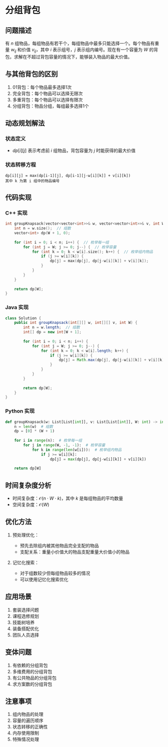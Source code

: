 # 分组背包

## 问题描述

有 $n$ 组物品，每组物品有若干个，每组物品中最多只能选择一个。每个物品有重量 $w_{ij}$ 和价值 $v_{ij}$，其中 $i$ 表示组号，$j$ 表示组内编号。现在有一个容量为 $W$ 的背包，求解在不超过背包容量的情况下，能够装入物品的最大价值。

## 与其他背包的区别

1. 01背包：每个物品最多选择1次
2. 完全背包：每个物品可以选择无限次
3. 多重背包：每个物品可以选择有限次
4. 分组背包：物品分组，每组最多选择1个

## 动态规划解法

### 状态定义
- $dp[i][j]$ 表示考虑前 $i$ 组物品，背包容量为 $j$ 时能获得的最大价值

### 状态转移方程
```
dp[i][j] = max(dp[i-1][j], dp[i-1][j-w[i][k]] + v[i][k])
其中 k 为第 i 组中的物品编号
```

## 代码实现

### C++ 实现
```cpp
int groupKnapsack(vector<vector<int>>& w, vector<vector<int>>& v, int W) {
    int n = w.size();  // 组数
    vector<int> dp(W + 1, 0);
    
    for (int i = 0; i < n; i++) {  // 枚举每一组
        for (int j = W; j >= 0; j--) {  // 枚举容量
            for (int k = 0; k < w[i].size(); k++) {  // 枚举组内物品
                if (j >= w[i][k]) {
                    dp[j] = max(dp[j], dp[j-w[i][k]] + v[i][k]);
                }
            }
        }
    }
    
    return dp[W];
}
```

### Java 实现
```java
class Solution {
    public int groupKnapsack(int[][] w, int[][] v, int W) {
        int n = w.length;  // 组数
        int[] dp = new int[W + 1];
        
        for (int i = 0; i < n; i++) {
            for (int j = W; j >= 0; j--) {
                for (int k = 0; k < w[i].length; k++) {
                    if (j >= w[i][k]) {
                        dp[j] = Math.max(dp[j], dp[j-w[i][k]] + v[i][k]);
                    }
                }
            }
        }
        
        return dp[W];
    }
}
```

### Python 实现
```python
def groupKnapsack(w: List[List[int]], v: List[List[int]], W: int) -> int:
    n = len(w)  # 组数
    dp = [0] * (W + 1)
    
    for i in range(n):  # 枚举每一组
        for j in range(W, -1, -1):  # 枚举容量
            for k in range(len(w[i])):  # 枚举组内物品
                if j >= w[i][k]:
                    dp[j] = max(dp[j], dp[j-w[i][k]] + v[i][k])
    
    return dp[W]
```

## 时间复杂度分析

- 时间复杂度：$\mathcal{O}(n \cdot W \cdot k)$，其中 $k$ 是每组物品的平均数量
- 空间复杂度：$\mathcal{O}(W)$

## 优化方法

1. 预处理优化：
   - 预先去除组内被其他物品完全支配的物品
   - 支配关系：重量小价值大的物品支配重量大价值小的物品

2. 记忆化搜索：
   - 对于组数较少但每组物品较多的情况
   - 可以使用记忆化搜索优化

## 应用场景

1. 套装选择问题
2. 课程选修规划
3. 技能树培养
4. 装备搭配优化
5. 团队人员选择

## 变体问题

1. 有依赖的分组背包
2. 多维费用的分组背包
3. 有公共物品的分组背包
4. 求方案数的分组背包

## 注意事项

1. 组内物品的处理
2. 容量的遍历顺序
3. 状态转移的正确性
4. 内存使用限制
5. 特殊情况处理

